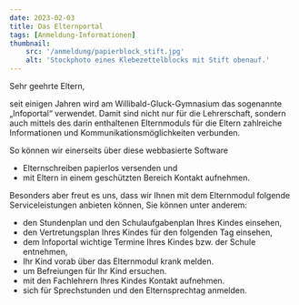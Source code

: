 ```yaml
---
date: 2023-02-03
title: Das Elternportal
tags: [Anmeldung-Informationen]
thumbnail: 
    src: '/anmeldung/papierblock_stift.jpg'
    alt: 'Stockphoto eines Klebezettelblocks mit Stift obenauf.'
---
```


Sehr geehrte Eltern,

seit einigen Jahren wird am Willibald-Gluck-Gymnasium das sogenannte „Infoportal“ verwendet. Damit sind nicht nur für die Lehrerschaft, sondern auch mittels des darin enthaltenen Elternmoduls für die Eltern zahlreiche Informationen und Kommunikationsmöglichkeiten verbunden.

So können wir einerseits über diese webbasierte Software
- Elternschreiben papierlos versenden und
- mit Eltern in einem geschützten Bereich Kontakt aufnehmen.

Besonders aber freut es uns, dass wir Ihnen mit dem Elternmodul folgende Serviceleistungen anbieten können, Sie können unter anderem:

- den Stundenplan und den Schulaufgabenplan Ihres Kindes einsehen,
- den Vertretungsplan Ihres Kindes für den folgenden Tag einsehen,
- dem Infoportal wichtige Termine Ihres Kindes bzw. der Schule entnehmen,
- Ihr Kind vorab über das Elternmodul krank melden.
- um Befreiungen für Ihr Kind ersuchen. 
- mit den Fachlehrern Ihres Kindes Kontakt aufnehmen.
- sich für Sprechstunden und den Elternsprechtag anmelden. 